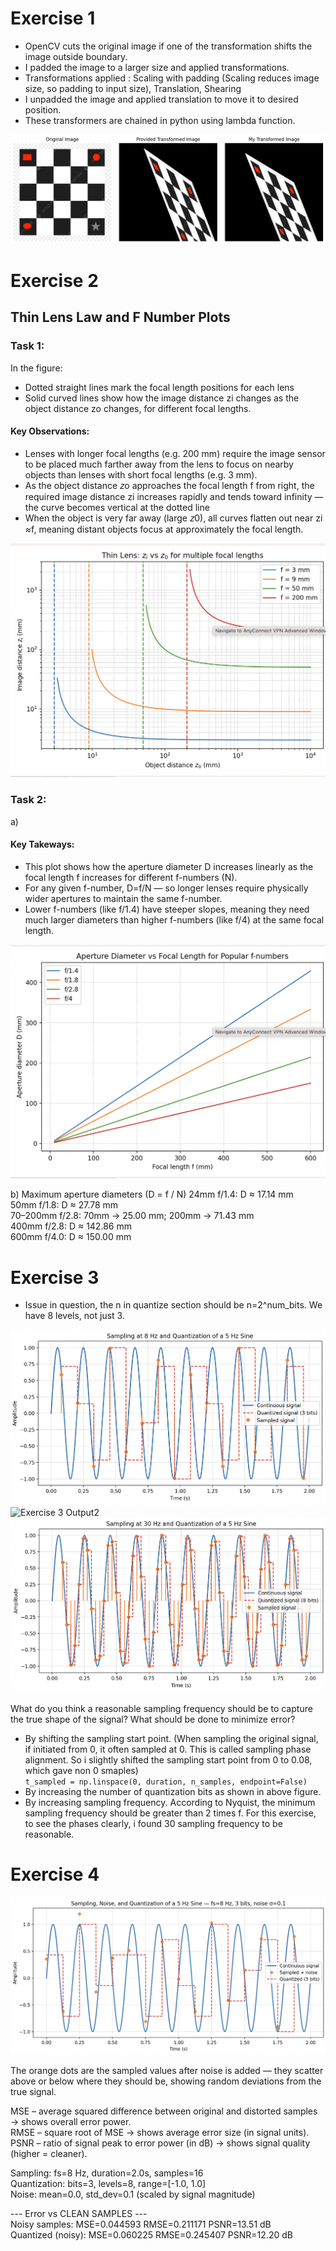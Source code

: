 # Exercise 1

- OpenCV cuts the original image if one of the transformation shifts the image outside boundary.
- I padded the image to a larger size and applied transformations.
- Transformations applied : Scaling with padding (Scaling reduces image size, so padding to input size), Translation, Shearing
- I unpadded the image and applied translation to move it to desired position.
- These transformers are chained in python using lambda function.

![Exercise 1 Output](outputs/geometric_transforms.png)

# Exercise 2

## Thin Lens Law and F Number Plots

### Task 1:

In the figure:

- Dotted straight lines mark the focal length positions for each lens
- Solid curved lines show how the image distance zi changes as the object distance zo changes, for different focal lengths.

#### Key Observations:

- Lenses with longer focal lengths (e.g. 200 mm) require the image sensor to be placed much farther away from the lens to focus on nearby objects than lenses with short focal lengths (e.g. 3 mm).
- As the object distance 𝑧o approaches the focal length f from right, the required image distance zi increases rapidly and tends toward infinity — the curve becomes vertical at the dotted line
- When the object is very far away (large 𝑧0), all curves flatten out near zi​≈f, meaning distant objects focus at approximately the focal length.

![Exercise 2 Task 1 Output](outputs/thin_lens_law.png)

### Task 2:

a)

#### Key Takeways:

- This plot shows how the aperture diameter D increases linearly as the focal length
  f increases for different f-numbers (N).
- For any given f-number, D=f/N — so longer lenses require physically wider apertures to maintain the same f-number.
- Lower f-numbers (like f/1.4) have steeper slopes, meaning they need much larger diameters than higher f-numbers (like f/4) at the same focal length.

![Exercise 2 Task 2a Output](outputs/aperture_d_vs_focal_length.png)

b)
Maximum aperture diameters (D = f / N)
24mm f/1.4: D ≈ 17.14 mm  
 50mm f/1.8: D ≈ 27.78 mm  
 70–200mm f/2.8: 70mm → 25.00 mm; 200mm → 71.43 mm  
 400mm f/2.8: D ≈ 142.86 mm  
 600mm f/4.0: D ≈ 150.00 mm

# Exercise 3

- Issue in question, the n in quantize section should be n=2^num_bits. We have 8 levels, not just 3.

![Exercise 3 Output1](outputs/sampled_q3_sig_freq_8.png)
![Exercise 3 Output2](outputs/sampled_q8_sig_freq_10.png)
![Exercise 3 Output3](outputs/sampled_q8_sig_freq_30.png)

What do you think a reasonable sampling frequency should be to capture the true shape of the
signal? What should be done to minimize error?

- By shifting the sampling start point. (When sampling the original signal, if initiated from 0, it often sampled at 0. This is called sampling phase alignment. So i slightly shifted the sampling start point from 0 to 0.08, which gave non 0 smaples)  
  `t_sampled = np.linspace(0, duration, n_samples, endpoint=False)`
- By increasing the number of quantization bits as shown in above figure.
- By increasing sampling frequency. According to Nyquist, the minimum sampling frequency should be greater than 2 times f. For this exercise, to see the phases clearly, i found 30 sampling frequency to be reasonable.

# Exercise 4

![Exercise 4 Output](outputs/noise_sampled_q3_sig_freq_8.png)

The orange dots are the sampled values after noise is added — they scatter above or below where they should be, showing random deviations from the true signal.

MSE – average squared difference between original and distorted samples → shows overall error power.  
RMSE – square root of MSE → shows average error size (in signal units).  
PSNR – ratio of signal peak to error power (in dB) → shows signal quality (higher = cleaner).

Sampling: fs=8 Hz, duration=2.0s, samples=16  
Quantization: bits=3, levels=8, range=[-1.0, 1.0]  
Noise: mean=0.0, std_dev=0.1 (scaled by signal magnitude)

--- Error vs CLEAN SAMPLES ---  
Noisy samples: MSE=0.044593 RMSE=0.211171 PSNR=13.51 dB  
Quantized (noisy): MSE=0.060225 RMSE=0.245407 PSNR=12.20 dB
